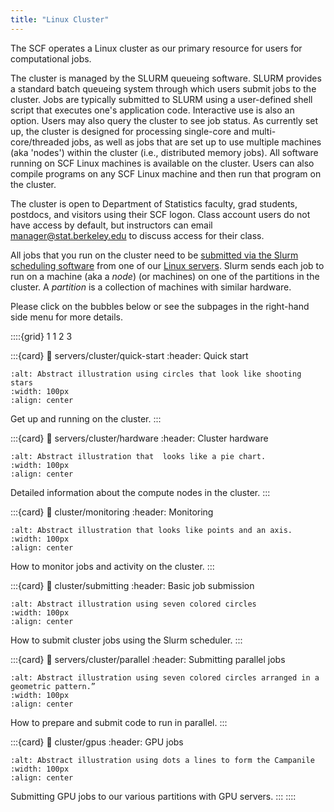 ```yaml
---
title: "Linux Cluster"
---
```

The SCF operates a Linux cluster as our primary resource for users for
computational jobs.

The cluster is managed by the SLURM queueing software. SLURM provides a
standard batch queueing system through which users submit jobs to the
cluster. Jobs are typically submitted to SLURM using a user-defined
shell script that executes one's application code. Interactive use is
also an option. Users may also query the cluster to see job status. As
currently set up, the cluster is designed for processing single-core and
multi-core/threaded jobs, as well as jobs that are set up to use
multiple machines (aka 'nodes') within the cluster (i.e., distributed
memory jobs). All software running on SCF Linux machines is available on
the cluster. Users can also compile programs on any SCF Linux machine
and then run that program on the cluster.

The cluster is open to Department of Statistics faculty, grad students,
postdocs, and visitors using their SCF logon. Class account users do not
have access by default, but instructors can email
manager@stat.berkeley.edu to discuss access for their class.

All jobs that you run on the cluster need to be
[submitted via the Slurm scheduling software](/servers/cluster/submitting) from one of our
[Linux servers](login-servers). Slurm sends each job to run on a machine (aka a *node*) (or
machines) on one of the partitions in the cluster. A *partition* is a
collection of machines with similar hardware.

Please click on the bubbles below or see the subpages in the right-hand
side menu for more details.

::::{grid} 1 1 2 3

:::{card}
:link: servers/cluster/quick-start
:header: Quick start
```{image} ../images/MASTERS.svg
:alt: Abstract illustration using circles that look like shooting stars
:width: 100px
:align: center
```
Get up and running on the cluster.
:::

:::{card}
:link: servers/cluster/hardware
:header: Cluster hardware

```{image} ../images/HIRING_STUDENTS.svg
:alt: Abstract illustration that  looks like a pie chart.
:width: 100px
:align: center
```
Detailed information about the compute nodes in the cluster.
:::

:::{card}
:link: cluster/monitoring
:header: Monitoring

```{image} ../images/GIVE_TO_DEPT.svg
:alt: Abstract illustration that looks like points and an axis.
:width: 100px
:align: center
```
How to monitor jobs and activity on the cluster.
:::

:::{card}
:link: cluster/submitting
:header: Basic job submission

```{image} ../images/CONSULTING.svg
:alt: Abstract illustration using seven colored circles
:width: 100px
:align: center
```

How to submit cluster jobs using the Slurm scheduler.
:::

:::{card}
:link: servers/cluster/parallel
:header: Submitting parallel jobs

```{image} ../images/UNDERGRAD.svg
:alt: Abstract illustration using seven colored circles arranged in a geometric pattern.”
:width: 100px
:align: center
```
How to prepare and submit code to run in parallel.
:::

:::{card}
:link: cluster/gpus
:header: GPU jobs

```{image} ../images/FOR_ALMUNI.svg
:alt: Abstract illustration using dots a lines to form the Campanile
:width: 100px
:align: center
```
Submitting GPU jobs to our various partitions with GPU servers.
:::
::::

